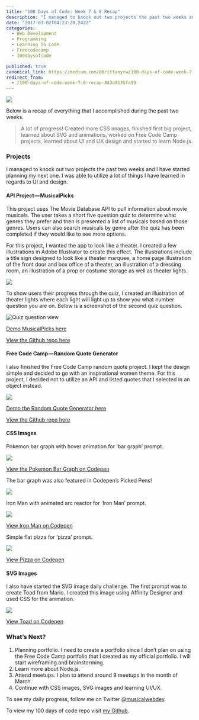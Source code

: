 ```yaml
---
title: "100 Days of Code: Week 7 & 8 Recap"
description: "I managed to knock out two projects the past two weeks and I have started planning my next one. I was able to utilize a lot of things I have learned in regards to UI and design. This project uses The…"
date: "2017-03-02T04:23:20.242Z"
categories: 
  - Web Development
  - Programming
  - Learning To Code
  - Freecodecamp
  - 100daysofcode

published: true
canonical_link: https://medium.com/@brittanyrw/100-days-of-code-week-7-8-recap-843a9135fa99
redirect_from:
  - /100-days-of-code-week-7-8-recap-843a9135fa99
---
```


![](./asset-1.png)

Below is a recap of everything that I accomplished during the past two weeks.

> A lot of progress! Created more CSS images, finished first big project, learned about SVG and animations, worked on Free Code Camp projects, learned about UI and UX design and started to learn Node.js.

### Projects

I managed to knock out two projects the past two weeks and I have started planning my next one. I was able to utilize a lot of things I have learned in regards to UI and design.

#### API Project — MusicalPicks

This project uses The Movie Database API to pull information about movie musicals. The user takes a short five question quiz to determine what genres they prefer and then is presented a list of musicals based on those genres. Users can also search musicals by genre after the quiz has been completed if they would like to see more options.

For this project, I wanted the app to look like a theater. I created a few illustrations in Adobe Illustrator to create this effect. The illustrations include a title sign designed to look like a theater marquee, a home page illustration of the front door and box office of a theater, an illustration of a dressing room, an illustration of a prop or costume storage as well as theater lights.

![](./asset-2.png)

To show users their progress through the quiz, I created an illustration of theater lights where each light will light up to show you what number question you are on. Below is a screenshot of the second quiz question.

![Quiz question view](./asset-3.png)

[Demo MusicalPicks here](https://brittanyrw.github.io/musicalpicks/)

[View the Github repo here](https://github.com/brittanyrw/musicalpicks)

#### Free Code Camp — Random Quote Generator

I also finished the Free Code Camp random quote project. I kept the design simple and decided to go with an inspirational women theme. For this project, I decided not to utilize an API and listed quotes that I selected in an object instead.

![](./asset-4.gif)

[Demo the Random Quote Generator here](https://brittanyrw.github.io/free-code-camp-random-quotes/)

[View the Github repo here](https://github.com/brittanyrw/free-code-camp-random-quotes)

#### CSS Images

Pokemon bar graph with hover animation for ‘bar graph’ prompt.

![](./asset-5.gif)

[View the Pokemon Bar Graph on Codepen](https://codepen.io/trekkiegirl/full/QdeLqy/)

The bar graph was also featured in Codepen’s Picked Pens!

![](./asset-6.png)

Iron Man with animated arc reactor for ‘Iron Man’ prompt.

![](./asset-7.gif)

[View Iron Man on Codepen](https://codepen.io/trekkiegirl/full/JEgXdr/)

Simple flat pizza for ‘pizza’ prompt.

![](./asset-8.png)

[View Pizza on Codepen](https://codepen.io/trekkiegirl/full/NpKPYL/)

#### SVG Images

I also have started the SVG image daily challenge. The first prompt was to create Toad from Mario. I created this image using Affinity Designer and used CSS for the animation.

![](./asset-9.gif)

[View Toad on Codepen](https://codepen.io/trekkiegirl/full/MpgdVK/)

### What’s Next?

1.  Planning portfolio. I need to create a portfolio since I don’t plan on using the Free Code Camp portfolio that I created as my official portfolio. I will start wireframing and brainstorming.
2.  Learn more about Node.js.
3.  Attend meetups. I plan to attend around 9 meetups in the month of March.
4.  Continue with CSS images, SVG images and learning UI/UX.

To see my daily progress, follow me on Twitter [@musicalwebdev](https://twitter.com/musicalwebdev).

To view my 100 days of code repo visit [my Github](https://github.com/brittanyrw).
